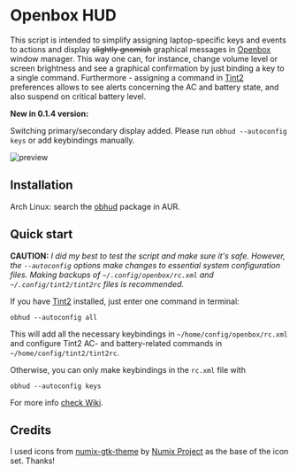 # Openbox HUD

This script is intended to simplify assigning 
laptop-specific keys and events to actions and display ~~slightly gnomish~~
graphical messages in [Openbox](http://openbox.org) window manager. 
This way one can, for instance, change volume level or screen brightness 
and see a graphical confirmation by just binding a key to a single 
command. Furthermore - assigning a command in [Tint2](https://gitlab.com/o9000/tint2) 
preferences allows to see alerts concerning the AC and
battery state, and also suspend on critical battery level.

**New in 0.1.4 version:**

Switching primary/secondary display added. Please run `obhud --autoconfig keys` or add keybindings manually.

![preview](http://nwg.pl/obhud/images/preview1.png)

## Installation

Arch Linux: search the [obhud](https://aur.archlinux.org/packages/obhud) 
package in AUR.

## Quick start

**CAUTION:** 
*I did my best to test the script and make sure it's safe. However, the `--autoconfig`
options make changes to essential system configuration files. Making backups of
`~/.config/openbox/rc.xml` and `~/.config/tint2/tint2rc` files is recommended.*

If you have [Tint2](https://gitlab.com/o9000/tint2) installed, just enter one command in terminal:
````
obhud --autoconfig all
````
This will add all the necessary keybindings in `~/home/config/openbox/rc.xml`
and configure Tint2 AC- and battery-related commands in `~/home/config/tint2/tint2rc`.

Otherwise, you can only make keybindings in the `rc.xml` file with
````
obhud --autoconfig keys
````

For more info [check Wiki](https://github.com/nwg-piotr/obhud/wiki/Openbox-HUD-Wiki).

## Credits
I used icons from [numix-gtk-theme](https://www.archlinux.org/packages/community/any/numix-gtk-theme)
by [Numix Project](http://numixproject.org) as the base of the icon set. Thanks!


